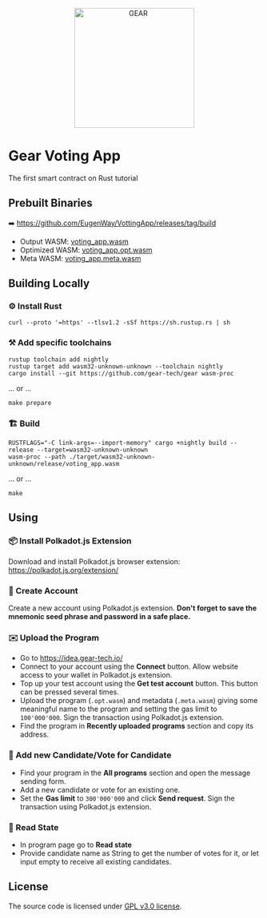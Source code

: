 <p align="center">
  <a href="https://gitpod.io/#https://github.com/EugenWay/VottingApp">
    <img src="https://gitpod.io/button/open-in-gitpod.svg" width="240" alt="GEAR">
  </a>
</p>

# Gear Voting App

The first smart contract on Rust tutorial

## Prebuilt Binaries

➡️ https://github.com/EugenWay/VottingApp/releases/tag/build

- Output WASM: [voting_app.wasm](https://github.com/EugenWay/VottingApp/releases/download/build/voting_app.wasm)
- Optimized WASM: [voting_app.opt.wasm](https://github.com/EugenWay/VottingApp/releases/download/build/gear_feeds_channel.opt.wasm)
- Meta WASM: [voting_app.meta.wasm](https://github.com/EugenWay/VottingApp/download/build/gear_feeds_channel.meta.wasm)

## Building Locally

### ⚙️ Install Rust

```shell
curl --proto '=https' --tlsv1.2 -sSf https://sh.rustup.rs | sh
```

### ⚒️ Add specific toolchains

```shell
rustup toolchain add nightly
rustup target add wasm32-unknown-unknown --toolchain nightly
cargo install --git https://github.com/gear-tech/gear wasm-proc
```

... or ...

```shell
make prepare
```

### 🏗️ Build

```shell
RUSTFLAGS="-C link-args=--import-memory" cargo +nightly build --release --target=wasm32-unknown-unknown
wasm-proc --path ./target/wasm32-unknown-unknown/release/voting_app.wasm
```
... or ...

```shell
make
```

## Using

### 📦 Install Polkadot.js Extension

Download and install Polkadot.js browser extension: https://polkadot.js.org/extension/

### 👛 Create Account

Create a new account using Polkadot.js extension. **Don't forget to save the mnemonic seed phrase and password in a safe place.**

### ✉️ Upload the Program

- Go to https://idea.gear-tech.io/
- Connect to your account using the **Connect** button. Allow website access to your wallet in Polkadot.js extension.
- Top up your test account using the **Get test account** button. This button can be pressed several times.
- Upload the program (`.opt.wasm`) and metadata (`.meta.wasm`) giving some meaningful name to the program and setting the gas limit to `100'000'000`. Sign the transaction using Polkadot.js extension.
- Find the program in **Recently uploaded programs** section and copy its address.

### 📒 Add new Candidate/Vote for Candidate

- Find your program in the **All programs** section and open the message sending form.
- Add a new candidate or vote for an existing one.
- Set the **Gas limit** to `300'000'000` and click **Send request**. Sign the transaction using Polkadot.js extension.

### 📒 Read State

- In program page go to **Read state**
- Provide candidate name as String to get the number of votes for it, or let input empty to receive all existing candidates.

## License

The source code is licensed under [GPL v3.0 license](LICENSE).